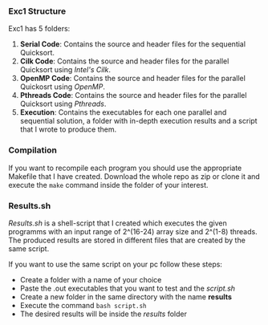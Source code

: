 ### Exc1 Structure

Exc1 has 5 folders:

1. **Serial Code**: Contains the source and header files for the sequential Quicksort.
2. **Cilk Code**: Contains the source and header files for the parallel Quicksort using *Intel's Cilk*.
3. **OpenMP Code**: Contains the source and header files for the parallel Quickosrt using *OpenMP*.
4. **Pthreads Code**: Contains the source and header files for the parallel Quicksort using *Pthreads*.
5. **Execution**: Contains the executables for each one parallel and sequential solution, a folder with in-depth execution results and a script that I wrote to produce them.

### Compilation

If you want to recompile each program you should use the appropriate Makefile that I have created. Download the whole repo as zip or clone it and execute the `make` command inside the folder of your interest.

### Results.sh 

*Results.sh* is a shell-script that I created which executes the given programms with an input range of 2^(16-24) array size and 2^(1-8) threads. The produced results are stored in different files that are created by the same script.

If you want to use the same script on your pc follow these steps:

* Create a folder with a name of your choice
* Paste the .out executables that you want to test and the *script.sh*
* Create a new folder in the same directory with the name **results**
* Execute the command `bash script.sh`
* The desired results will be inside the *results* folder

